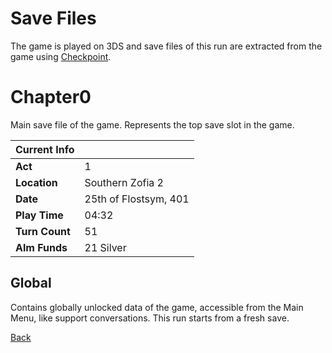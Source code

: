 # Save Files

The game is played on 3DS and save files of this run are extracted from the game using [Checkpoint](https://github.com/FlagBrew/Checkpoint).

# Chapter0

Main save file of the game. Represents the top save slot in the game.

| Current Info   | <!-- -->              |
| -------------- | --------------------- |
| **Act**        | 1                     |
| **Location**   | Southern Zofia 2      |
| **Date**       | 25th of Flostsym, 401 |
| **Play Time**  | 04:32                 |
| **Turn Count** | 51                    |
| **Alm Funds**  | 21 Silver             |

## Global

Contains globally unlocked data of the game, accessible from the Main Menu, like support conversations. This run starts from a fresh save.

[Back](../README.md)

